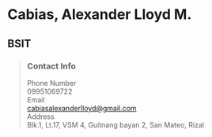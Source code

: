 # Cabias, Alexander Lloyd M.
## BSIT
>### Contact Info
>Phone Number  
09951069722  
>Email  
><cabiasalexanderlloyd@gmail.com>  
>Address  
Blk.1, Lt.17, VSM 4, Guitnang bayan 2, San Mateo, Rizal  
